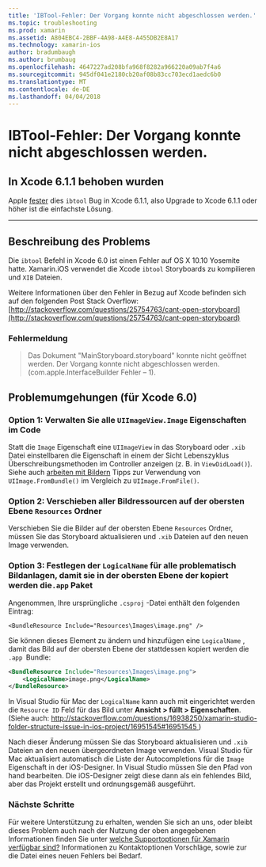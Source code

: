 ```yaml
---
title: 'IBTool-Fehler: Der Vorgang konnte nicht abgeschlossen werden.'
ms.topic: troubleshooting
ms.prod: xamarin
ms.assetid: A804EBC4-2BBF-4A98-A4E8-A455DB2E8A17
ms.technology: xamarin-ios
author: bradumbaugh
ms.author: brumbaug
ms.openlocfilehash: 4647227ad208bfa968f8282a966220a09ab7f4a6
ms.sourcegitcommit: 945df041e2180cb20af08b83cc703ecd1aedc6b0
ms.translationtype: MT
ms.contentlocale: de-DE
ms.lasthandoff: 04/04/2018
---
```

# <a name="ibtool-error-the-operation-couldnt-be-completed"></a>IBTool-Fehler: Der Vorgang konnte nicht abgeschlossen werden.

## <a name="fixed-in-xcode-611"></a>In Xcode 6.1.1 behoben wurden

Apple [fester](https://developer.apple.com/library/content/documentation/Xcode/Conceptual/RN-Xcode-Archive/Chapters/xc6_release_notes.html#//apple_ref/doc/uid/TP40016994-CH4-SW1) dies `ibtool` Bug in Xcode 6.1.1, also Upgrade to Xcode 6.1.1 oder höher ist die einfachste Lösung.

* * *

## <a name="description-of-the-problem"></a>Beschreibung des Problems

Die `ibtool` Befehl in Xcode 6.0 ist einen Fehler auf OS X 10.10 Yosemite hatte. Xamarin.iOS verwendet die Xcode `ibtool` Storyboards zu kompilieren und `XIB` Dateien.

Weitere Informationen über den Fehler in Bezug auf Xcode befinden sich auf den folgenden Post Stack Overflow: [http://stackoverflow.com/questions/25754763/cant-open-storyboard](http://stackoverflow.com/questions/25754763/cant-open-storyboard)

### <a name="error-message"></a>Fehlermeldung

> Das Dokument "MainStoryboard.storyboard" konnte nicht geöffnet werden. Der Vorgang konnte nicht abgeschlossen werden. (com.apple.InterfaceBuilder Fehler – 1).

## <a name="workarounds-for-xcode-60"></a>Problemumgehungen (für Xcode 6.0)

### <a name="option-1-manage-all-uiimageviewimage-properties-in-code"></a>Option 1: Verwalten Sie alle `UIImageView.Image` Eigenschaften im Code

Statt die `Image` Eigenschaft eine `UIImageView` in das Storyboard oder `.xib` Datei einstellbaren die Eigenschaft in einem der Sicht Lebenszyklus Überschreibungsmethoden im Controller anzeigen (z. B. in `ViewDidLoad()`). Siehe auch [arbeiten mit Bildern](~/ios/app-fundamentals/images-icons/index.md) Tipps zur Verwendung von `UIImage.FromBundle()` im Vergleich zu `UIImage.FromFile()`.

### <a name="option-2-move-all-of-the-image-resources-to-the-top-level-resources-folder"></a>Option 2: Verschieben aller Bildressourcen auf der obersten Ebene `Resources` Ordner

Verschieben Sie die Bilder auf der obersten Ebene `Resources` Ordner, müssen Sie das Storyboard aktualisieren und `.xib` Dateien auf den neuen Image verwenden.

### <a name="option-3-set-the-logicalname-for-any-problematic-image-assets-so-they-are-copied-to-the-top-level-of-theapp-bundle"></a>Option 3: Festlegen der `LogicalName` für alle problematisch Bildanlagen, damit sie in der obersten Ebene der kopiert werden die`.app` Paket

Angenommen, Ihre ursprüngliche `.csproj` -Datei enthält den folgenden Eintrag:

`<BundleResource Include="Resources\Images\image.png" />`

Sie können dieses Element zu ändern und hinzufügen eine `LogicalName` , damit das Bild auf der obersten Ebene der stattdessen kopiert werden die `.app `Bundle:

```xml
<BundleResource Include="Resources\Images\image.png">
    <LogicalName>image.png</LogicalName>
</BundleResource>
```

In Visual Studio für Mac der `LogicalName` kann auch mit eingerichtet werden die `Resource ID` Feld für das Bild unter **Ansicht > füllt > Eigenschaften**. (Siehe auch: [ http://stackoverflow.com/questions/16938250/xamarin-studio-folder-structure-issue-in-ios-project/16951545#16951545 ](http://stackoverflow.com/questions/16938250/xamarin-studio-folder-structure-issue-in-ios-project/16951545#16951545))

Nach dieser Änderung müssen Sie das Storyboard aktualisieren und `.xib` Dateien an den neuen übergeordneten Image verwenden. Visual Studio für Mac aktualisiert automatisch die Liste der Autocompletions für die `Image` Eigenschaft in der iOS-Designer. In Visual Studio müssen Sie den Pfad von hand bearbeiten. Die iOS-Designer zeigt diese dann als ein fehlendes Bild, aber das Projekt erstellt und ordnungsgemäß ausgeführt.

### <a name="next-steps"></a>Nächste Schritte

Für weitere Unterstützung zu erhalten, wenden Sie sich an uns, oder bleibt dieses Problem auch nach der Nutzung der oben angegebenen Informationen finden Sie unter [welche Supportoptionen für Xamarin verfügbar sind?](~/cross-platform/troubleshooting/support-options.md) Informationen zu Kontaktoptionen Vorschläge, sowie zur die Datei eines neuen Fehlers bei Bedarf. 

